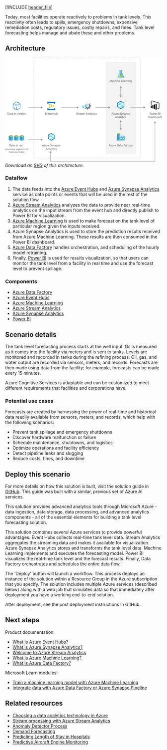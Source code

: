 [!INCLUDE [header_file](../../../includes/sol-idea-header.md)]

Today, most facilities operate reactively to problems in tank levels. This reactivity often leads to spills, emergency shutdowns, expensive remediation costs, regulatory issues, costly repairs, and fines. Tank level forecasting helps manage and abate these and other problems.

## Architecture

![Architecture diagram shows data into Azure Event Hubs / Azure Synapse. Azure Stream Analytics analyzes data while Power B I monitors oil tank level.](../media/oil-and-gas-tank-level-forecasting.png)
*Download an [SVG](../media/oil-and-gas-tank-level-forecasting.svg) of this architecture.*

### Dataflow

  1. The data feeds into the [Azure Event Hubs](/azure/event-hubs/event-hubs-about) and [Azure Synapse Analytics](/azure/synapse-analytics/overview-what-is) service as data points or events that will be used in the rest of the solution flow.
  1. [Azure Stream Analytics](/azure/stream-analytics/stream-analytics-introduction) analyzes the data to provide near real-time analytics on the input stream from the event hub and directly publish to Power BI for visualization.
  1. [Azure Machine Learning](/azure/machine-learning/overview-what-is-azure-machine-learning) is used to make forecast on the tank level of particular region given the inputs received.
  1. Azure Synapse Analytics is used to store the prediction results received from Azure Machine Learning. These results are then consumed in the Power BI dashboard.
  1. [Azure Data Factory](/azure/data-factory/introduction) handles orchestration, and scheduling of the hourly model retraining.
  1. Finally, [Power BI](/power-bi/fundamentals/power-bi-overview) is used for results visualization, so that users can monitor the tank level from a facility in real time and use the forecast level to prevent spillage.

### Components

* [Azure Data Factory](https://azure.microsoft.com/services/data-factory)
* [Azure Event Hubs](https://azure.microsoft.com/services/event-hubs)
* [Azure Machine Learning](https://azure.microsoft.com/services/machine-learning)
* [Azure Stream Analytics](https://azure.microsoft.com/services/stream-analytics)
* [Azure Synapse Analytics](https://azure.microsoft.com/services/synapse-analytics)
* [Power BI](https://powerbi.microsoft.com)

## Scenario details

The tank level forecasting process starts at the well input. Oil is measured as it comes into the facility via meters and is sent to tanks. Levels are monitored and recorded in tanks during the refining process. Oil, gas, and water output are recorded via sensors, meters, and records. Forecasts are then made using data from the facility; for example, forecasts can be made every 15 minutes.

Azure Cognitive Services is adaptable and can be customized to meet different requirements that facilities and corporations have.

### Potential use cases

Forecasts are created by harnessing the power of real-time and historical data readily available from sensors, meters, and records, which help with the following scenarios:

* Prevent tank spillage and emergency shutdowns
* Discover hardware malfunction or failure
* Schedule maintenance, shutdowns, and logistics
* Optimize operations and facility efficiency
* Detect pipeline leaks and slugging
* Reduce costs, fines, and downtime

## Deploy this scenario

For more details on how this solution is built, visit the solution guide in [GitHub](https://github.com/Azure/cortana-intelligence-tank-level-forecast). This guide was built with a similar, previous set of Azure AI services.

This solution provides advanced analytics tools through Microsoft Azure - data ingestion, data storage, data processing, and advanced analytics components - all of the essential elements for building a tank level forecasting solution.

This solution combines several Azure services to provide powerful advantages. Event Hubs collects real-time tank level data. Stream Analytics aggregates the streaming data and makes it available for visualization. Azure Synapse Analytics stores and transforms the tank level data. Machine Learning implements and executes the forecasting model. Power BI visualizes the real-time tank level and the forecast results. Finally, Data Factory orchestrates and schedules the entire data flow.

The 'Deploy' button will launch a workflow. This process deploys an instance of the solution within a Resource Group in the Azure subscription that you specify. The solution includes multiple Azure services (described below) along with a web job that simulates data so that immediately after deployment you have a working end-to-end solution.

After deployment, see the post deployment instructions in GitHub.

## Next steps

Product documentation:

- [What is Azure Event Hubs?](/azure/event-hubs/event-hubs-about)
- [What is Azure Synapse Analytics?](/azure/synapse-analytics/overview-what-is)
- [Welcome to Azure Stream Analytics](/azure/stream-analytics/stream-analytics-introduction)
- [What is Azure Machine Learning?](/azure/machine-learning/overview-what-is-azure-machine-learning)
- [What is Azure Data Factory?](/azure/data-factory/introduction)

Microsoft Learn modules:

- [Train a machine learning model with Azure Machine Learning](/training/modules/train-local-model-with-azure-mls)
- [Integrate data with Azure Data Factory or Azure Synapse Pipeline](/training/modules/data-integration-azure-data-factory)

## Related resources

* [Choosing a data analytics technology in Azure](../../data-guide/technology-choices/analysis-visualizations-reporting.md)
* [Stream processing with Azure Stream Analytics](../../reference-architectures/data/stream-processing-stream-analytics.yml)
* [Anomaly Detector Process](./anomaly-detector-process.yml)
* [Demand Forecasting](./demand-forecasting.yml)
* [Predicting Length of Stay in Hospitals](./predicting-length-of-stay-in-hospitals.yml)
* [Predictive Aircraft Engine Monitoring](./aircraft-engine-monitoring-for-predictive-maintenance-in-aerospace.yml)
